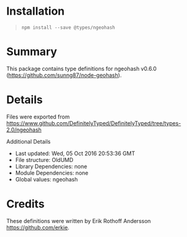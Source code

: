 # Installation
> `npm install --save @types/ngeohash`

# Summary
This package contains type definitions for ngeohash v0.6.0 (https://github.com/sunng87/node-geohash).

# Details
Files were exported from https://www.github.com/DefinitelyTyped/DefinitelyTyped/tree/types-2.0/ngeohash

Additional Details
 * Last updated: Wed, 05 Oct 2016 20:53:36 GMT
 * File structure: OldUMD
 * Library Dependencies: none
 * Module Dependencies: none
 * Global values: ngeohash

# Credits
These definitions were written by Erik Rothoff Andersson <https://github.com/erkie>.
